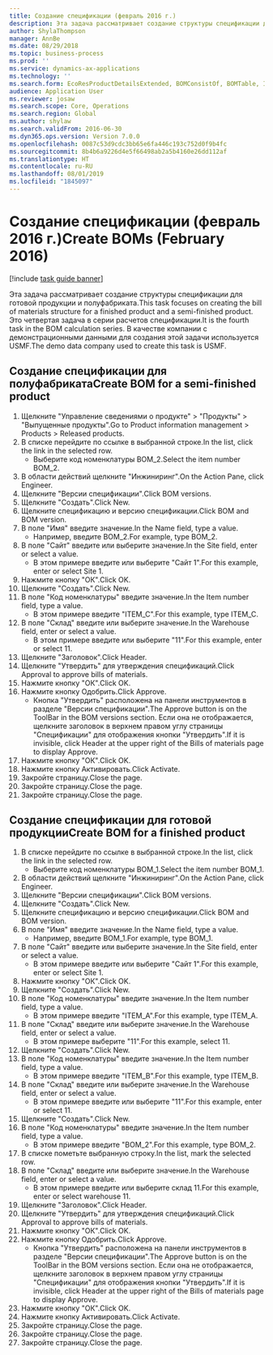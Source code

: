 ```yaml
---
title: Создание спецификации (февраль 2016 г.)
description: Эта задача рассматривает создание структуры спецификации для готовой продукции и полуфабриката.
author: ShylaThompson
manager: AnnBe
ms.date: 08/29/2018
ms.topic: business-process
ms.prod: ''
ms.service: dynamics-ax-applications
ms.technology: ''
ms.search.form: EcoResProductDetailsExtended, BOMConsistOf, BOMTable, InventLocationIdLookup
audience: Application User
ms.reviewer: josaw
ms.search.scope: Core, Operations
ms.search.region: Global
ms.author: shylaw
ms.search.validFrom: 2016-06-30
ms.dyn365.ops.version: Version 7.0.0
ms.openlocfilehash: 0087c53d9cdc3bb65e6fa446c193c752d0f9b4fc
ms.sourcegitcommit: 8b4b6a9226d4e5f66498ab2a5b4160e26dd112af
ms.translationtype: HT
ms.contentlocale: ru-RU
ms.lasthandoff: 08/01/2019
ms.locfileid: "1845097"
---
```

# <a name="create-boms-february-2016"></a><span data-ttu-id="8f669-103">Создание спецификации (февраль 2016 г.)</span><span class="sxs-lookup"><span data-stu-id="8f669-103">Create BOMs (February 2016)</span></span>

[!include [task guide banner](../../includes/task-guide-banner.md)]

<span data-ttu-id="8f669-104">Эта задача рассматривает создание структуры спецификации для готовой продукции и полуфабриката.</span><span class="sxs-lookup"><span data-stu-id="8f669-104">This task focuses on creating the bill of materials structure for a finished product and a semi-finished product.</span></span> <span data-ttu-id="8f669-105">Это четвертая задача в серии расчетов спецификации.</span><span class="sxs-lookup"><span data-stu-id="8f669-105">It is the fourth task in the BOM calculation series.</span></span> <span data-ttu-id="8f669-106">В качестве компании с демонстрационными данными для создания этой задачи используется USMF.</span><span class="sxs-lookup"><span data-stu-id="8f669-106">The demo data company used to create this task is USMF.</span></span>


## <a name="create-bom-for-a-semi-finished-product"></a><span data-ttu-id="8f669-107">Создание спецификации для полуфабриката</span><span class="sxs-lookup"><span data-stu-id="8f669-107">Create BOM for a semi-finished product</span></span>
1. <span data-ttu-id="8f669-108">Щелкните "Управление сведениями о продукте" > "Продукты" > "Выпущенные продукты".</span><span class="sxs-lookup"><span data-stu-id="8f669-108">Go to Product information management > Products > Released products.</span></span>
2. <span data-ttu-id="8f669-109">В списке перейдите по ссылке в выбранной строке.</span><span class="sxs-lookup"><span data-stu-id="8f669-109">In the list, click the link in the selected row.</span></span>
    * <span data-ttu-id="8f669-110">Выберите код номенклатуры BOM_2.</span><span class="sxs-lookup"><span data-stu-id="8f669-110">Select the item number BOM_2.</span></span>  
3. <span data-ttu-id="8f669-111">В области действий щелкните "Инжиниринг".</span><span class="sxs-lookup"><span data-stu-id="8f669-111">On the Action Pane, click Engineer.</span></span>
4. <span data-ttu-id="8f669-112">Щелкните "Версии спецификации".</span><span class="sxs-lookup"><span data-stu-id="8f669-112">Click BOM versions.</span></span>
5. <span data-ttu-id="8f669-113">Щелкните "Создать".</span><span class="sxs-lookup"><span data-stu-id="8f669-113">Click New.</span></span>
6. <span data-ttu-id="8f669-114">Щелкните спецификацию и версию спецификации.</span><span class="sxs-lookup"><span data-stu-id="8f669-114">Click BOM and BOM version.</span></span>
7. <span data-ttu-id="8f669-115">В поле "Имя" введите значение.</span><span class="sxs-lookup"><span data-stu-id="8f669-115">In the Name field, type a value.</span></span>
    * <span data-ttu-id="8f669-116">Например, введите BOM_2.</span><span class="sxs-lookup"><span data-stu-id="8f669-116">For example, type BOM_2.</span></span>  
8. <span data-ttu-id="8f669-117">В поле "Сайт" введите или выберите значение.</span><span class="sxs-lookup"><span data-stu-id="8f669-117">In the Site field, enter or select a value.</span></span>
    * <span data-ttu-id="8f669-118">В этом примере введите или выберите "Сайт 1".</span><span class="sxs-lookup"><span data-stu-id="8f669-118">For this example, enter or select Site 1.</span></span>  
9. <span data-ttu-id="8f669-119">Нажмите кнопку "OК".</span><span class="sxs-lookup"><span data-stu-id="8f669-119">Click OK.</span></span>
10. <span data-ttu-id="8f669-120">Щелкните "Создать".</span><span class="sxs-lookup"><span data-stu-id="8f669-120">Click New.</span></span>
11. <span data-ttu-id="8f669-121">В поле "Код номенклатуры" введите значение.</span><span class="sxs-lookup"><span data-stu-id="8f669-121">In the Item number field, type a value.</span></span>
    * <span data-ttu-id="8f669-122">В этом примере введите "ITEM_C".</span><span class="sxs-lookup"><span data-stu-id="8f669-122">For this example, type ITEM_C.</span></span>  
12. <span data-ttu-id="8f669-123">В поле "Склад" введите или выберите значение.</span><span class="sxs-lookup"><span data-stu-id="8f669-123">In the Warehouse field, enter or select a value.</span></span>
    * <span data-ttu-id="8f669-124">В этом примере введите или выберите "11".</span><span class="sxs-lookup"><span data-stu-id="8f669-124">For this example, enter or select 11.</span></span>  
13. <span data-ttu-id="8f669-125">Щелкните "Заголовок".</span><span class="sxs-lookup"><span data-stu-id="8f669-125">Click Header.</span></span>
14. <span data-ttu-id="8f669-126">Щелкните "Утвердить" для утверждения спецификаций.</span><span class="sxs-lookup"><span data-stu-id="8f669-126">Click Approval to approve bills of materials.</span></span>
15. <span data-ttu-id="8f669-127">Нажмите кнопку "OК".</span><span class="sxs-lookup"><span data-stu-id="8f669-127">Click OK.</span></span>
16. <span data-ttu-id="8f669-128">Нажмите кнопку Одобрить.</span><span class="sxs-lookup"><span data-stu-id="8f669-128">Click Approve.</span></span>
    * <span data-ttu-id="8f669-129">Кнопка "Утвердить" расположена на панели инструментов в разделе "Версии спецификации".</span><span class="sxs-lookup"><span data-stu-id="8f669-129">The Approve button is on the ToolBar in the  BOM versions section.</span></span> <span data-ttu-id="8f669-130">Если она не отображается, щелкните заголовок в верхнем правом углу страницы "Спецификации" для отображения кнопки "Утвердить".</span><span class="sxs-lookup"><span data-stu-id="8f669-130">If it is invisible, click Header at the upper right of the Bills of materials page to display Approve.</span></span>  
17. <span data-ttu-id="8f669-131">Нажмите кнопку "OК".</span><span class="sxs-lookup"><span data-stu-id="8f669-131">Click OK.</span></span>
18. <span data-ttu-id="8f669-132">Нажмите кнопку Активировать.</span><span class="sxs-lookup"><span data-stu-id="8f669-132">Click Activate.</span></span>
19. <span data-ttu-id="8f669-133">Закройте страницу.</span><span class="sxs-lookup"><span data-stu-id="8f669-133">Close the page.</span></span>
20. <span data-ttu-id="8f669-134">Закройте страницу.</span><span class="sxs-lookup"><span data-stu-id="8f669-134">Close the page.</span></span>
21. <span data-ttu-id="8f669-135">Закройте страницу.</span><span class="sxs-lookup"><span data-stu-id="8f669-135">Close the page.</span></span>

## <a name="create-bom-for-a-finished-product"></a><span data-ttu-id="8f669-136">Создание спецификации для готовой продукции</span><span class="sxs-lookup"><span data-stu-id="8f669-136">Create BOM for a finished product</span></span>
1. <span data-ttu-id="8f669-137">В списке перейдите по ссылке в выбранной строке.</span><span class="sxs-lookup"><span data-stu-id="8f669-137">In the list, click the link in the selected row.</span></span>
    * <span data-ttu-id="8f669-138">Выберите код номенклатуры BOM_1.</span><span class="sxs-lookup"><span data-stu-id="8f669-138">Select the item number BOM_1.</span></span>  
2. <span data-ttu-id="8f669-139">В области действий щелкните "Инжиниринг".</span><span class="sxs-lookup"><span data-stu-id="8f669-139">On the Action Pane, click Engineer.</span></span>
3. <span data-ttu-id="8f669-140">Щелкните "Версии спецификации".</span><span class="sxs-lookup"><span data-stu-id="8f669-140">Click BOM versions.</span></span>
4. <span data-ttu-id="8f669-141">Щелкните "Создать".</span><span class="sxs-lookup"><span data-stu-id="8f669-141">Click New.</span></span>
5. <span data-ttu-id="8f669-142">Щелкните спецификацию и версию спецификации.</span><span class="sxs-lookup"><span data-stu-id="8f669-142">Click BOM and BOM version.</span></span>
6. <span data-ttu-id="8f669-143">В поле "Имя" введите значение.</span><span class="sxs-lookup"><span data-stu-id="8f669-143">In the Name field, type a value.</span></span>
    * <span data-ttu-id="8f669-144">Например, введите BOM_1.</span><span class="sxs-lookup"><span data-stu-id="8f669-144">For example, type BOM_1.</span></span>  
7. <span data-ttu-id="8f669-145">В поле "Сайт" введите или выберите значение.</span><span class="sxs-lookup"><span data-stu-id="8f669-145">In the Site field, enter or select a value.</span></span>
    * <span data-ttu-id="8f669-146">В этом примере введите или выберите "Сайт 1".</span><span class="sxs-lookup"><span data-stu-id="8f669-146">For this example, enter or select Site 1.</span></span>  
8. <span data-ttu-id="8f669-147">Нажмите кнопку "OК".</span><span class="sxs-lookup"><span data-stu-id="8f669-147">Click OK.</span></span>
9. <span data-ttu-id="8f669-148">Щелкните "Создать".</span><span class="sxs-lookup"><span data-stu-id="8f669-148">Click New.</span></span>
10. <span data-ttu-id="8f669-149">В поле "Код номенклатуры" введите значение.</span><span class="sxs-lookup"><span data-stu-id="8f669-149">In the Item number field, type a value.</span></span>
    * <span data-ttu-id="8f669-150">В этом примере введите "ITEM_A".</span><span class="sxs-lookup"><span data-stu-id="8f669-150">For this example, type ITEM_A.</span></span>  
11. <span data-ttu-id="8f669-151">В поле "Склад" введите или выберите значение.</span><span class="sxs-lookup"><span data-stu-id="8f669-151">In the Warehouse field, enter or select a value.</span></span>
    * <span data-ttu-id="8f669-152">В этом примере выберите "11".</span><span class="sxs-lookup"><span data-stu-id="8f669-152">For this example, select 11.</span></span>  
12. <span data-ttu-id="8f669-153">Щелкните "Создать".</span><span class="sxs-lookup"><span data-stu-id="8f669-153">Click New.</span></span>
13. <span data-ttu-id="8f669-154">В поле "Код номенклатуры" введите значение.</span><span class="sxs-lookup"><span data-stu-id="8f669-154">In the Item number field, type a value.</span></span>
    * <span data-ttu-id="8f669-155">В этом примере введите "ITEM_B".</span><span class="sxs-lookup"><span data-stu-id="8f669-155">For this example, type ITEM_B.</span></span>  
14. <span data-ttu-id="8f669-156">В поле "Склад" введите или выберите значение.</span><span class="sxs-lookup"><span data-stu-id="8f669-156">In the Warehouse field, enter or select a value.</span></span>
    * <span data-ttu-id="8f669-157">В этом примере введите или выберите "11".</span><span class="sxs-lookup"><span data-stu-id="8f669-157">For this example, enter or select 11.</span></span>  
15. <span data-ttu-id="8f669-158">Щелкните "Создать".</span><span class="sxs-lookup"><span data-stu-id="8f669-158">Click New.</span></span>
16. <span data-ttu-id="8f669-159">В поле "Код номенклатуры" введите значение.</span><span class="sxs-lookup"><span data-stu-id="8f669-159">In the Item number field, type a value.</span></span>
    * <span data-ttu-id="8f669-160">В этом примере введите "BOM_2".</span><span class="sxs-lookup"><span data-stu-id="8f669-160">For this example, type BOM_2.</span></span>  
17. <span data-ttu-id="8f669-161">В списке пометьте выбранную строку.</span><span class="sxs-lookup"><span data-stu-id="8f669-161">In the list, mark the selected row.</span></span>
18. <span data-ttu-id="8f669-162">В поле "Склад" введите или выберите значение.</span><span class="sxs-lookup"><span data-stu-id="8f669-162">In the Warehouse field, enter or select a value.</span></span>
    * <span data-ttu-id="8f669-163">В этом примере введите или выберите склад 11.</span><span class="sxs-lookup"><span data-stu-id="8f669-163">For this example, enter or select warehouse 11.</span></span>  
19. <span data-ttu-id="8f669-164">Щелкните "Заголовок".</span><span class="sxs-lookup"><span data-stu-id="8f669-164">Click Header.</span></span>
20. <span data-ttu-id="8f669-165">Щелкните "Утвердить" для утверждения спецификаций.</span><span class="sxs-lookup"><span data-stu-id="8f669-165">Click Approval to approve bills of materials.</span></span>
21. <span data-ttu-id="8f669-166">Нажмите кнопку "OК".</span><span class="sxs-lookup"><span data-stu-id="8f669-166">Click OK.</span></span>
22. <span data-ttu-id="8f669-167">Нажмите кнопку Одобрить.</span><span class="sxs-lookup"><span data-stu-id="8f669-167">Click Approve.</span></span>
    * <span data-ttu-id="8f669-168">Кнопка "Утвердить" расположена на панели инструментов в разделе "Версии спецификации".</span><span class="sxs-lookup"><span data-stu-id="8f669-168">The Approve button is on the ToolBar in the  BOM versions section.</span></span> <span data-ttu-id="8f669-169">Если она не отображается, щелкните заголовок в верхнем правом углу страницы "Спецификации" для отображения кнопки "Утвердить".</span><span class="sxs-lookup"><span data-stu-id="8f669-169">If it is invisible, click Header at the upper right of the Bills of materials page to display Approve.</span></span>  
23. <span data-ttu-id="8f669-170">Нажмите кнопку "OК".</span><span class="sxs-lookup"><span data-stu-id="8f669-170">Click OK.</span></span>
24. <span data-ttu-id="8f669-171">Нажмите кнопку Активировать.</span><span class="sxs-lookup"><span data-stu-id="8f669-171">Click Activate.</span></span>
25. <span data-ttu-id="8f669-172">Закройте страницу.</span><span class="sxs-lookup"><span data-stu-id="8f669-172">Close the page.</span></span>
26. <span data-ttu-id="8f669-173">Закройте страницу.</span><span class="sxs-lookup"><span data-stu-id="8f669-173">Close the page.</span></span>
27. <span data-ttu-id="8f669-174">Закройте страницу.</span><span class="sxs-lookup"><span data-stu-id="8f669-174">Close the page.</span></span>

